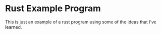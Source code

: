 # Rust Example Program

This is just an example of a rust program using some of the ideas that I've
learned.
